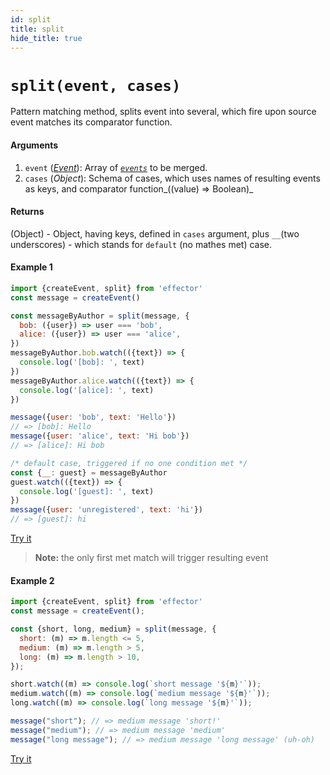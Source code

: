 ```yaml
---
id: split
title: split
hide_title: true
---
```


# `split(event, cases)`
Pattern matching method, splits event into several, which fire upon source event matches its comparator function.

#### Arguments

1. `event` ([_Event_](Event.md)): Array of [_`events`_](Event.md) to be merged.
2. `cases` (_Object_): Schema of cases, which uses names of resulting events as keys, and comparator function_((value) => Boolean)_

#### Returns

(Object) - Object, having keys, defined in `cases` argument, plus `__`(two underscores) - which stands for `default` (no mathes met) case.

#### Example 1

```javascript
import {createEvent, split} from 'effector'
const message = createEvent()

const messageByAuthor = split(message, {
  bob: ({user}) => user === 'bob',
  alice: ({user}) => user === 'alice',
})
messageByAuthor.bob.watch(({text}) => {
  console.log('[bob]: ', text)
})
messageByAuthor.alice.watch(({text}) => {
  console.log('[alice]: ', text)
})

message({user: 'bob', text: 'Hello'})
// => [bob]: Hello
message({user: 'alice', text: 'Hi bob'})
// => [alice]: Hi bob

/* default case, triggered if no one condition met */
const {__: guest} = messageByAuthor
guest.watch(({text}) => {
  console.log('[guest]: ', text)
})
message({user: 'unregistered', text: 'hi'})
// => [guest]: hi
```
[Try it](https://share.effector.dev/QXZsR5yM)

> **Note:** the only first met match will trigger resulting event

#### Example 2

```js
import {createEvent, split} from 'effector'
const message = createEvent();

const {short, long, medium} = split(message, {
  short: (m) => m.length <= 5,
  medium: (m) => m.length > 5,
  long: (m) => m.length > 10,
});

short.watch((m) => console.log(`short message '${m}'`));
medium.watch((m) => console.log(`medium message '${m}'`));
long.watch((m) => console.log(`long message '${m}'`));

message("short"); // => medium message 'short!'
message("medium"); // => medium message 'medium'
message("long message"); // => medium message 'long message' (uh-oh)
```

[Try it](https://share.effector.dev/Ajta8lDk)

